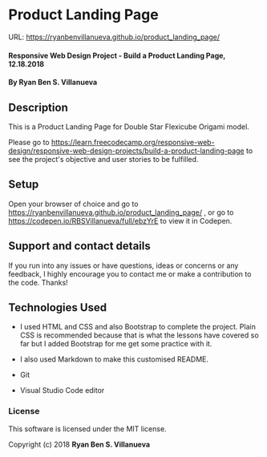 # Product Landing Page
URL: https://ryanbenvillanueva.github.io/product_landing_page/

#### Responsive Web Design Project - Build a Product Landing Page, 12.18.2018

#### By **Ryan Ben S. Villanueva**

## Description

This is a Product Landing Page for Double Star Flexicube Origami model. 

Please go to https://learn.freecodecamp.org/responsive-web-design/responsive-web-design-projects/build-a-product-landing-page to see the project's objective and user stories to be fulfilled.

## Setup

Open your browser of choice and go to
https://ryanbenvillanueva.github.io/product_landing_page/ , or go to
https://codepen.io/RBSVillanueva/full/ebzYrE to view it in Codepen.

## Support and contact details

If you run into any issues or have questions, ideas or concerns or any feedback, I highly encourage you to contact me or make a contribution to the code. Thanks!

## Technologies Used
* I used HTML and CSS and also Bootstrap to complete the project. Plain CSS is recommended because that is what the lessons have covered so far but I added Bootstrap for me get some practice with it.

* I also used Markdown to make this customised README.

* Git

* Visual Studio Code editor

### License

This software is licensed under the MIT license.

Copyright (c) 2018 **Ryan Ben S. Villanueva**